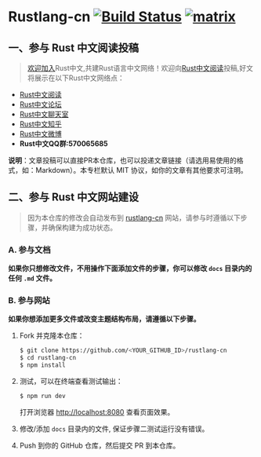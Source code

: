 # Rustlang-cn [![Build Status](https://dev.azure.com/rustlang-cn/rustlang-cn/_apis/build/status/rustlang-cn.rustlang-cn?branchName=master)](https://dev.azure.com/rustlang-cn/rustlang-cn/_build/latest?definitionId=1&branchName=master) [![matrix](https://about.riot.im/images/favicon-32.png)](https://riot.im/app/#/room/#rustlang-cn:matrix.org)

## 一、参与 Rust 中文阅读投稿

> [欢迎加入](https://github.com/rustlang-cn/Important/issues/1)Rust中文,共建Rust语言中文网络！欢迎向[Rust中文阅读](https://rustlang-cn.org/read/)投稿,好文将展示在以下Rust中文网络点：

- [Rust中文阅读](https://rustlang-cn.org/read/)
- [Rust中文论坛](http://ouisrc.xyz/a/community/rust)
- [Rust中文聊天室](https://riot.im/app/#/room/#rustlang-cn:matrix.org)
- [Rust中文知乎](https://zhuanlan.zhihu.com/rustlang-cn)
- [Rust中文微博](https://weibo.com/kriry?is_all=1)
- **Rust中文QQ群:570065685**

**说明**：文章投稿可以直接PR本仓库，也可以投递文章链接（请选用易使用的格式，如：Markdown）。本专栏默认 MIT 协议，如你的文章有其他要求可注明。

## 二、参与 Rust 中文网站建设

> 因为本仓库的修改会自动发布到 [rustlang-cn](https://rustlang-cn.org/) 网站，请参与时遵循以下步骤，并确保构建为成功状态。

### A. 参与文档

**如果你只想修改文件，不用操作下面添加文件的步骤，你可以修改 `docs` 目录内的任何 `.md` 文件。**

### B. 参与网站

**如果你想添加更多文件或改变主题结构布局，请遵循以下步骤。**

1. Fork 并克隆本仓库：

    ```bash
    $ git clone https://github.com/<YOUR_GITHUB_ID>/rustlang-cn
    $ cd rustlang-cn
    $ npm install
    ```

2. 测试，可以在终端查看测试输出：

    ```bash
    $ npm run dev
    ```

    打开浏览器 <http://localhost:8080> 查看页面效果。

3. 修改/添加 `docs` 目录内的文件, 保证步骤二测试运行没有错误。

4. Push 到你的 GitHub 仓库，然后提交 PR 到本仓库。
